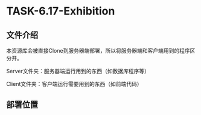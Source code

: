 # TASK-6.17-Exhibition

## 文件介绍

本资源库会被直接Clone到服务器端部署，所以将服务器端和客户端用到的程序区分开。

Server文件夹：服务器端运行用到的东西（如数据库程序等）

Client文件夹：客户端运行需要用到的东西（如前端代码）

## 部署位置


